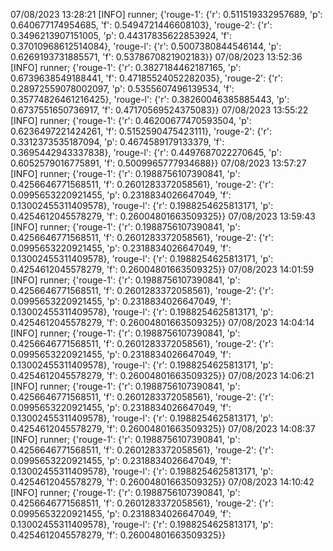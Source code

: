 07/08/2023 13:28:21  [INFO] runner; {'rouge-1': {'r': 0.511519332957689, 'p': 0.640677174954685, 'f': 0.5494721446608103}, 'rouge-2': {'r': 0.3496213907151005, 'p': 0.44317835622853924, 'f': 0.37010968612514084}, 'rouge-l': {'r': 0.5007380844546144, 'p': 0.6269193731885571, 'f': 0.5378670821902183}}
07/08/2023 13:52:36  [INFO] runner; {'rouge-1': {'r': 0.3827184462187165, 'p': 0.6739638549188441, 'f': 0.47185524052282035}, 'rouge-2': {'r': 0.28972559078002097, 'p': 0.5355607496139534, 'f': 0.35774826461216425}, 'rouge-l': {'r': 0.38260046385885443, 'p': 0.6737551650736917, 'f': 0.47170569524375083}}
07/08/2023 13:55:22  [INFO] runner; {'rouge-1': {'r': 0.46200677470593504, 'p': 0.6236497221424261, 'f': 0.5152590475423111}, 'rouge-2': {'r': 0.3312373535187094, 'p': 0.4674589179133379, 'f': 0.3695442943337838}, 'rouge-l': {'r': 0.4497687022270645, 'p': 0.6052579016775891, 'f': 0.5009965777934688}}
07/08/2023 13:57:27  [INFO] runner; {'rouge-1': {'r': 0.1988756107390841, 'p': 0.4256646771568511, 'f': 0.2601283372058561}, 'rouge-2': {'r': 0.0995653220921455, 'p': 0.2318834026647049, 'f': 0.13002455311409578}, 'rouge-l': {'r': 0.1988254625813171, 'p': 0.4254612045578279, 'f': 0.26004801663509325}}
07/08/2023 13:59:43  [INFO] runner; {'rouge-1': {'r': 0.1988756107390841, 'p': 0.4256646771568511, 'f': 0.2601283372058561}, 'rouge-2': {'r': 0.0995653220921455, 'p': 0.2318834026647049, 'f': 0.13002455311409578}, 'rouge-l': {'r': 0.1988254625813171, 'p': 0.4254612045578279, 'f': 0.26004801663509325}}
07/08/2023 14:01:59  [INFO] runner; {'rouge-1': {'r': 0.1988756107390841, 'p': 0.4256646771568511, 'f': 0.2601283372058561}, 'rouge-2': {'r': 0.0995653220921455, 'p': 0.2318834026647049, 'f': 0.13002455311409578}, 'rouge-l': {'r': 0.1988254625813171, 'p': 0.4254612045578279, 'f': 0.26004801663509325}}
07/08/2023 14:04:14  [INFO] runner; {'rouge-1': {'r': 0.1988756107390841, 'p': 0.4256646771568511, 'f': 0.2601283372058561}, 'rouge-2': {'r': 0.0995653220921455, 'p': 0.2318834026647049, 'f': 0.13002455311409578}, 'rouge-l': {'r': 0.1988254625813171, 'p': 0.4254612045578279, 'f': 0.26004801663509325}}
07/08/2023 14:06:21  [INFO] runner; {'rouge-1': {'r': 0.1988756107390841, 'p': 0.4256646771568511, 'f': 0.2601283372058561}, 'rouge-2': {'r': 0.0995653220921455, 'p': 0.2318834026647049, 'f': 0.13002455311409578}, 'rouge-l': {'r': 0.1988254625813171, 'p': 0.4254612045578279, 'f': 0.26004801663509325}}
07/08/2023 14:08:37  [INFO] runner; {'rouge-1': {'r': 0.1988756107390841, 'p': 0.4256646771568511, 'f': 0.2601283372058561}, 'rouge-2': {'r': 0.0995653220921455, 'p': 0.2318834026647049, 'f': 0.13002455311409578}, 'rouge-l': {'r': 0.1988254625813171, 'p': 0.4254612045578279, 'f': 0.26004801663509325}}
07/08/2023 14:10:42  [INFO] runner; {'rouge-1': {'r': 0.1988756107390841, 'p': 0.4256646771568511, 'f': 0.2601283372058561}, 'rouge-2': {'r': 0.0995653220921455, 'p': 0.2318834026647049, 'f': 0.13002455311409578}, 'rouge-l': {'r': 0.1988254625813171, 'p': 0.4254612045578279, 'f': 0.26004801663509325}}
